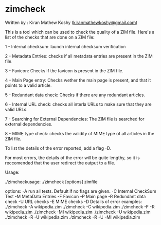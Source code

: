 zimcheck
========

Written by : Kiran Mathew Koshy
(kiranmathewkoshy@gmail.com)


This is a tool which can be used to check the quality of a ZIM file.
Here's a list of the checks that  are done on a ZIM file:

1 - Internal checksum: launch internal checksum verification

2 - Metadata Entries: checks if all metadata entries are present in the ZIM file.

3 - Favicon: Checks if the favicon is present in the ZIM file.

4 - Main Page entry: Checks wether the main page is present, and that it points to a valid article.

5 - Redundant data check: Checks if there are any redundant articles.

6 - Internal URL check: checks all interla URLs to make sure that they are valid URLs.

7 - Searching for External Dependencies: The ZIM file is searched for external dependencies.

8 - MIME type check: checks the validity of MIME type of all articles in the ZIM file.

To list the details of the error reported, add a flag -D.

For most errors, the details of the error will be quite lengthy, so it is reccomended that the user redirect the output to a file.

Usage: 

./zimcheckusage: ./zimcheck [options] zimfile

options:
  -A        run all tests. Default if no flags are given.
  -C        Internal CheckSum Test
  -M        MetaData Entries
  -F        Favicon
  -P        Main page
  -R        Redundant data check
  -U        URL checks
  -E        MIME checks
  -D	    Details of error
examples:
  ./zimcheck -A wikipedia.zim
  ./zimcheck -C wikipedia.zim
  ./zimcheck -F -R wikipedia.zim
  ./zimcheck -MI wikipedia.zim
  ./zimcheck -U wikipedia.zim
  ./zimcheck -R -U wikipedia.zim
  ./zimcheck -R -U -MI wikipedia.zim

